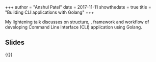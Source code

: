 +++
author = "Anshul Patel"
date = 2017-11-11
showthedate = true
title = "Building CLI applications with Golang"
+++


My lightening talk discusses on structure, , framework and workflow of developing Command Line Interface (CLI) application using Golang.

<!--more-->

## Slides

{{<slideshare Fgzi0xpxqHbLfq>}}
